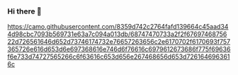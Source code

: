 ### Hi there 👋

https://camo.githubusercontent.com/8359d742c2764fafd139664c45aad344d98cbc7093b569731e63a7c094a013db/68747470733a2f2f6769746875622d726561646d652d73746174732e76657263656c2e6170702f6170693f757365726e616d653d6e697368616e746d6f76616c6979612673686f775f69636f6e733d74727565266c6f63616c653d656e267468656d653d7261646963616c

<!--
**DhruvSAcharya/DhruvSAcharya** is a ✨ _special_ ✨ repository because its `README.md` (this file) appears on your GitHub profile.

Here are some ideas to get you started:

- 🔭 I’m currently working on ...
- 🌱 I’m currently learning ...
- 👯 I’m looking to collaborate on ...
- 🤔 I’m looking for help with ...
- 💬 Ask me about ...
- 📫 How to reach me: ...
- 😄 Pronouns: ...
- ⚡ Fun fact: ...
-->
